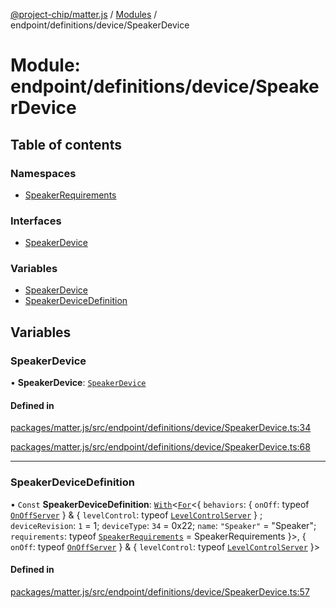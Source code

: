 [@project-chip/matter.js](../README.md) / [Modules](../modules.md) / endpoint/definitions/device/SpeakerDevice

# Module: endpoint/definitions/device/SpeakerDevice

## Table of contents

### Namespaces

- [SpeakerRequirements](endpoint_definitions_device_SpeakerDevice.SpeakerRequirements.md)

### Interfaces

- [SpeakerDevice](../interfaces/endpoint_definitions_device_SpeakerDevice.SpeakerDevice.md)

### Variables

- [SpeakerDevice](endpoint_definitions_device_SpeakerDevice.md#speakerdevice)
- [SpeakerDeviceDefinition](endpoint_definitions_device_SpeakerDevice.md#speakerdevicedefinition)

## Variables

### SpeakerDevice

• **SpeakerDevice**: [`SpeakerDevice`](../interfaces/endpoint_definitions_device_SpeakerDevice.SpeakerDevice.md)

#### Defined in

[packages/matter.js/src/endpoint/definitions/device/SpeakerDevice.ts:34](https://github.com/project-chip/matter.js/blob/3adaded6/packages/matter.js/src/endpoint/definitions/device/SpeakerDevice.ts#L34)

[packages/matter.js/src/endpoint/definitions/device/SpeakerDevice.ts:68](https://github.com/project-chip/matter.js/blob/3adaded6/packages/matter.js/src/endpoint/definitions/device/SpeakerDevice.ts#L68)

___

### SpeakerDeviceDefinition

• `Const` **SpeakerDeviceDefinition**: [`With`](node_export._internal_.md#with)\<[`For`](behavior_cluster_export._internal_.EndpointType.md#for)\<\{ `behaviors`: \{ `onOff`: typeof [`OnOffServer`](behavior_definitions_on_off_export.OnOffServer.md)  } & \{ `levelControl`: typeof [`LevelControlServer`](../classes/behavior_definitions_level_control_export.LevelControlServer.md)  } ; `deviceRevision`: ``1`` = 1; `deviceType`: ``34`` = 0x22; `name`: ``"Speaker"`` = "Speaker"; `requirements`: typeof [`SpeakerRequirements`](endpoint_definitions_device_SpeakerDevice.SpeakerRequirements.md) = SpeakerRequirements }\>, \{ `onOff`: typeof [`OnOffServer`](behavior_definitions_on_off_export.OnOffServer.md)  } & \{ `levelControl`: typeof [`LevelControlServer`](../classes/behavior_definitions_level_control_export.LevelControlServer.md)  }\>

#### Defined in

[packages/matter.js/src/endpoint/definitions/device/SpeakerDevice.ts:57](https://github.com/project-chip/matter.js/blob/3adaded6/packages/matter.js/src/endpoint/definitions/device/SpeakerDevice.ts#L57)
